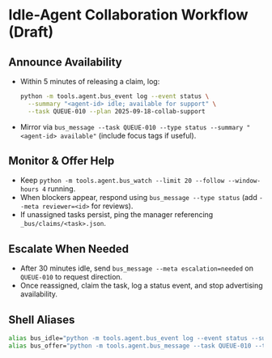 # Idle-Agent Collaboration Workflow (Draft)

## Announce Availability
- Within 5 minutes of releasing a claim, log:
  ```bash
  python -m tools.agent.bus_event log --event status \
    --summary "<agent-id> idle; available for support" \
    --task QUEUE-010 --plan 2025-09-18-collab-support
  ```
- Mirror via `bus_message --task QUEUE-010 --type status --summary "<agent-id> available"` (include focus tags if useful).

## Monitor & Offer Help
- Keep `python -m tools.agent.bus_watch --limit 20 --follow --window-hours 4` running.
- When blockers appear, respond using `bus_message --type status` (add `--meta reviewer=<id>` for reviews).
- If unassigned tasks persist, ping the manager referencing `_bus/claims/<task>.json`.

## Escalate When Needed
- After 30 minutes idle, send `bus_message --meta escalation=needed` on `QUEUE-010` to request direction.
- Once reassigned, claim the task, log a status event, and stop advertising availability.

## Shell Aliases
```bash
alias bus_idle="python -m tools.agent.bus_event log --event status --summary 'codex-3 idle; available for support' --task QUEUE-010 --plan 2025-09-18-collab-support"
alias bus_offer="python -m tools.agent.bus_message --task QUEUE-010 --type status --summary 'codex-3 can assist on <task>' --meta agent=codex-3"
```
